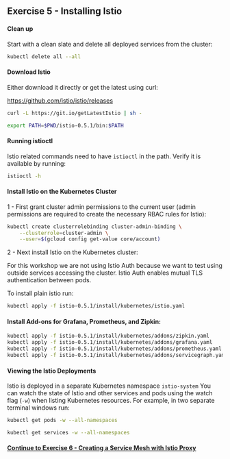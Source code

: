 ## Exercise 5 - Installing Istio

#### Clean up

Start with a clean slate and delete all deployed services from the cluster:

```sh
kubectl delete all --all
```

#### Download Istio

Either download it directly or get the latest using curl:

https://github.com/istio/istio/releases

```sh
curl -L https://git.io/getLatestIstio | sh -
```
```sh
export PATH=$PWD/istio-0.5.1/bin:$PATH
```

#### Running istioctl

Istio related commands need to have `istioctl` in the path. Verify it is available by running:

```sh
istioctl -h
```

#### Install Istio on the Kubernetes Cluster

1 - First grant cluster admin permissions to the current user (admin permissions are required to create the necessary RBAC rules for Istio):

```sh
kubectl create clusterrolebinding cluster-admin-binding \
    --clusterrole=cluster-admin \
    --user=$(gcloud config get-value core/account)
```
2 - Next install Istio on the Kubernetes cluster:

For this workshop we are not using Istio Auth because we want to test using outside services accessing the cluster.  Istio Auth enables mutual TLS authentication between pods.

To install plain istio run:

```sh
kubectl apply -f istio-0.5.1/install/kubernetes/istio.yaml
```


####  Install Add-ons for Grafana, Prometheus, and Zipkin:

```sh
kubectl apply -f istio-0.5.1/install/kubernetes/addons/zipkin.yaml
kubectl apply -f istio-0.5.1/install/kubernetes/addons/grafana.yaml
kubectl apply -f istio-0.5.1/install/kubernetes/addons/prometheus.yaml
kubectl apply -f istio-0.5.1/install/kubernetes/addons/servicegraph.yaml
```

#### Viewing the Istio Deployments

Istio is deployed in a separate Kubernetes namespace `istio-system`  You can watch the state of Istio and other services and pods using the watch flag (`-w`) when listing Kubernetes resources. For example, in two separate terminal windows run:

```sh
kubectl get pods -w --all-namespaces
```
```sh
kubectl get services -w --all-namespaces
```

#### [Continue to Exercise 6 - Creating a Service Mesh with Istio Proxy](../exercise-6/README.md)
